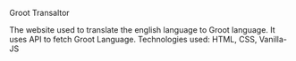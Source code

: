 Groot Transaltor

The website used to translate the english language to Groot language. It uses API to fetch Groot Language. Technologies used: HTML, CSS, Vanilla-JS